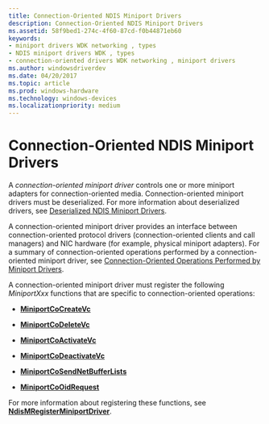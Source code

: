 ```yaml
---
title: Connection-Oriented NDIS Miniport Drivers
description: Connection-Oriented NDIS Miniport Drivers
ms.assetid: 58f9bed1-274c-4f60-87cd-f0b44871eb60
keywords:
- miniport drivers WDK networking , types
- NDIS miniport drivers WDK , types
- connection-oriented drivers WDK networking , miniport drivers
ms.author: windowsdriverdev
ms.date: 04/20/2017
ms.topic: article
ms.prod: windows-hardware
ms.technology: windows-devices
ms.localizationpriority: medium
---
```


# Connection-Oriented NDIS Miniport Drivers





A *connection-oriented miniport driver* controls one or more miniport adapters for connection-oriented media. Connection-oriented miniport drivers must be deserialized. For more information about deserialized drivers, see [Deserialized NDIS Miniport Drivers](deserialized-ndis-miniport-drivers.md).

A connection-oriented miniport driver provides an interface between connection-oriented protocol drivers (connection-oriented clients and call managers) and NIC hardware (for example, physical miniport adapters). For a summary of connection-oriented operations performed by a connection-oriented miniport driver, see [Connection-Oriented Operations Performed by Miniport Drivers](connection-oriented-operations-performed-by-miniport-drivers.md).

A connection-oriented miniport driver must register the following *MiniportXxx* functions that are specific to connection-oriented operations:

-   [**MiniportCoCreateVc**](https://msdn.microsoft.com/library/windows/hardware/ff559354)

-   [**MiniportCoDeleteVc**](https://msdn.microsoft.com/library/windows/hardware/ff559358)

-   [**MiniportCoActivateVc**](https://msdn.microsoft.com/library/windows/hardware/ff559351)

-   [**MiniportCoDeactivateVc**](https://msdn.microsoft.com/library/windows/hardware/ff559356)

-   [**MiniportCoSendNetBufferLists**](https://msdn.microsoft.com/library/windows/hardware/ff559365)

-   [**MiniportCoOidRequest**](https://msdn.microsoft.com/library/windows/hardware/ff559362)

For more information about registering these functions, see [**NdisMRegisterMiniportDriver**](https://msdn.microsoft.com/library/windows/hardware/ff563654).

 

 





